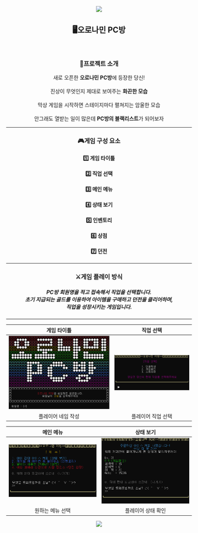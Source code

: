 <div align = "center"> 
<img src="https://capsule-render.vercel.app/api?type=waving&color=000000&height=120&section=header" />

<h2>🖥오로나민 PC방</h2>
<br>
<h3> 📢프로젝트 소개 </h3>
새로 오픈한 <b>오로나민 PC방</b>에 등장한 당신!<br><br>
진상이 무엇인지 제대로 보여주는 <b>화끈한 모습</b><br><br>
막상 게임을 시작하면 스테이지마다 펼쳐지는 암울한 모습<br><br>
안그래도 열받는 일이 많은데 <b>PC방의 블랙리스트</b>가 되어보자

---

<h3>🎮게임 구성 요소</h3>

<h4>
1️⃣ 게임 타이틀<br><br>
2️⃣ 직업 선택<br><br>
3️⃣ 메인 메뉴<br><br>
4️⃣ 상태 보기<br><br>
5️⃣ 인벤토리<br><br>
6️⃣ 상점<br><br>
7️⃣ 던전<br></h4>

---

<h3>⚔게임 플레이 방식</h3>
<h5>
    PC방 회원명을 적고 접속해서 직업을 선택합니다.<br>
    초기 지급되는 골드를 이용하여 아이템을 구매하고 던전을 클리어하며,<br>
    직업을 성장시키는 게임입니다.<br>
</h5>

---

|게임 타이틀|직업 선택|
|:------:|:------:|
|![title](https://github.com/diddmstn/OronaminC/blob/Dev/ReadMeImg/1_title.PNG?raw=true)|![job](https://github.com/diddmstn/OronaminC/blob/Dev/ReadMeImg/2_job.PNG?raw=true)|
|플레이어 네임 작성|플레이어 직업 선택|

|메인 메뉴|상태 보기|
|:------:|:------:|
|![main](https://github.com/diddmstn/OronaminC/blob/Dev/ReadMeImg/3_main.PNG?raw=true)|![stat](https://github.com/diddmstn/OronaminC/blob/Dev/ReadMeImg/4_stat.PNG?raw=true)|
|원하는 메뉴 선택|플레이어 상태 확인|

<img src="https://capsule-render.vercel.app/api?type=waving&color=000000&height=120&section=footer" />
</div>
